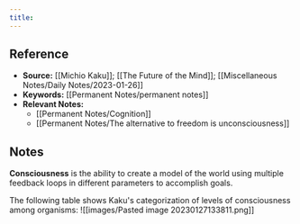 ```yaml
---
title: 
---
```

## Reference
- **Source:** [[Michio Kaku]]; [[The Future of the Mind]]; [[Miscellaneous Notes/Daily Notes/2023-01-26]]
- **Keywords:** [[Permanent Notes/permanent notes]]
- **Relevant Notes:** 
	- [[Permanent Notes/Cognition]]
	- [[Permanent Notes/The alternative to freedom is unconsciousness]]
## Notes
**Consciousness** is the ability to create a model of the world using multiple feedback loops in different parameters to accomplish goals.

The following table shows Kaku's categorization of levels of consciousness among organisms:
![[images/Pasted image 20230127133811.png]]